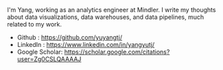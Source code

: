 I'm Yang, working as an analytics engineer at Mindler. I write my thoughts about data visualizations, data warehouses, and data pipelines, much related to my work.

- Github : https://github.com/yuyangtj/
- LinkedIn : https://www.linkedin.com/in/yangyutj/
- Google Scholar: https://scholar.google.com/citations?user=Zg0CSLQAAAAJ